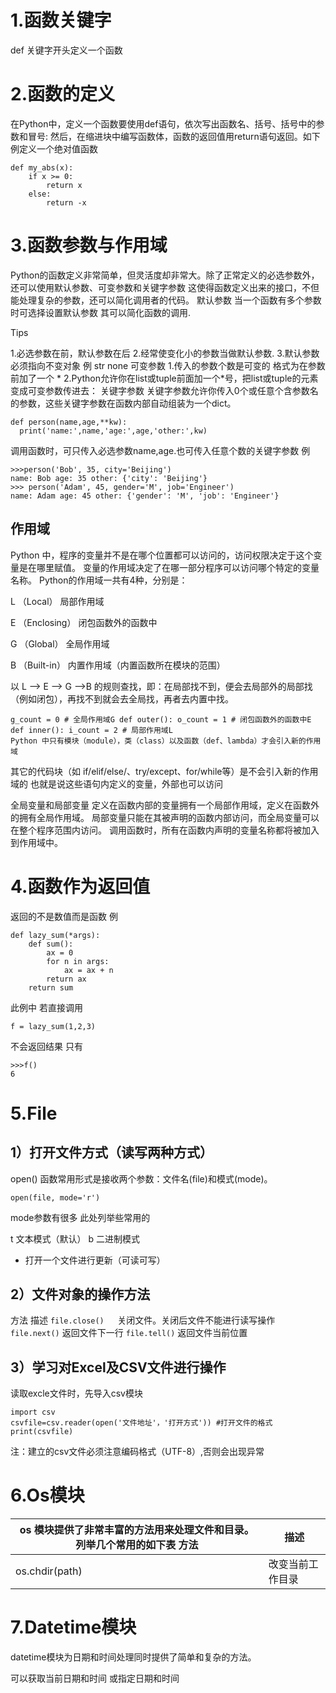 # 1.函数关键字

def 关键字开头定义一个函数

# 2.函数的定义

在Python中，定义一个函数要使用def语句，依次写出函数名、括号、括号中的参数和冒号:
然后，在缩进块中编写函数体，函数的返回值用return语句返回。如下例定义一个绝对值函数

```
def my_abs(x):
    if x >= 0:
        return x
    else:
        return -x
```

# 3.函数参数与作用域

Python的函数定义非常简单，但灵活度却非常大。除了正常定义的必选参数外，还可以使用默认参数、可变参数和关键字参数
这使得函数定义出来的接口，不但能处理复杂的参数，还可以简化调用者的代码。
默认参数
当一个函数有多个参数时可选择设置默认参数 其可以简化函数的调用.

Tips

1.必选参数在前，默认参数在后
2.经常使变化小的参数当做默认参数.
3.默认参数必须指向不变对象 例 str none
可变参数
1.传入的参数个数是可变的 格式为在参数前加了一个 *
2.Python允许你在list或tuple前面加一个*号，把list或tuple的元素变成可变参数传进去：
关键字参数
关键字参数允许你传入0个或任意个含参数名的参数，这些关键字参数在函数内部自动组装为一个dict。

```
def person(name,age,**kw):
  print('name:',name,'age:',age,'other:',kw)
```
  
调用函数时，可只传入必选参数name,age.也可传入任意个数的关键字参数 例

```
>>>person('Bob', 35, city='Beijing')
name: Bob age: 35 other: {'city': 'Beijing'}
>>> person('Adam', 45, gender='M', job='Engineer')
name: Adam age: 45 other: {'gender': 'M', 'job': 'Engineer'}
```

## 作用域

Python 中，程序的变量并不是在哪个位置都可以访问的，访问权限决定于这个变量是在哪里赋值。
变量的作用域决定了在哪一部分程序可以访问哪个特定的变量名称。
Python的作用域一共有4种，分别是：

L （Local） 局部作用域

E （Enclosing） 闭包函数外的函数中

G （Global） 全局作用域

B （Built-in） 内置作用域（内置函数所在模块的范围）

以 L –> E –> G –>B 的规则查找，即：在局部找不到，便会去局部外的局部找（例如闭包），再找不到就会去全局找，再者去内置中找。

```
g_count = 0 # 全局作用域G def outer(): o_count = 1 # 闭包函数外的函数中E def inner(): i_count = 2 # 局部作用域L
Python 中只有模块（module），类（class）以及函数（def、lambda）才会引入新的作用域
```
其它的代码块（如 if/elif/else/、try/except、for/while等）是不会引入新的作用域的
也就是说这些语句内定义的变量，外部也可以访问

全局变量和局部变量 定义在函数内部的变量拥有一个局部作用域，定义在函数外的拥有全局作用域。 局部变量只能在其被声明的函数内部访问，而全局变量可以在整个程序范围内访问。 调用函数时，所有在函数内声明的变量名称都将被加入到作用域中。

# 4.函数作为返回值 

返回的不是数值而是函数 例

```
def lazy_sum(*args):
    def sum():
        ax = 0
        for n in args:
            ax = ax + n
        return ax
    return sum
```

此例中 若直接调用

`f = lazy_sum(1,2,3)`

不会返回结果 只有

```
>>>f()
6
```

# 5.File

## 1）打开文件方式（读写两种方式）

open() 函数常用形式是接收两个参数：文件名(file)和模式(mode)。

`open(file, mode='r')`

mode参数有很多 此处列举些常用的

t 文本模式（默认）
b 二进制模式
+ 打开一个文件进行更新（可读可写）

## 2）文件对象的操作方法

方法	描述
`file.close()	`关闭文件。关闭后文件不能进行读写操作
`file.next()`	返回文件下一行
`file.tell()`	返回文件当前位置

## 3）学习对Excel及CSV文件进行操作

读取excle文件时，先导入csv模块

```
import csv
csvfile=csv.reader(open('文件地址'，'打开方式')) #打开文件的格式
print(csvfile)
```

注：建立的csv文件必须注意编码格式（UTF-8）,否则会出现异常

# 6.Os模块

os 模块提供了非常丰富的方法用来处理文件和目录。 列举几个常用的如下表 方法 |描述 |
---- |----- |
os.chdir(path) | 改变当前工作目录 | os.getcwd() | 返回当前工作目录 |

# 7.Datetime模块

datetime模块为日期和时间处理同时提供了简单和复杂的方法。

可以获取当前日期和时间
或指定日期和时间
